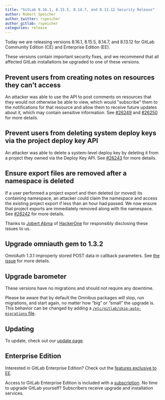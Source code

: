 ```yaml
---
title: "GitLab 8.16.1, 8.15.5, 8.14.7, and 8.13.12 Security Release"
author: Robert Speicher
author_twitter: rspeicher
author_gitlab: rspeicher
categories: release
---
```


Today we are releasing versions 8.16.1, 8.15.5, 8.14.7, and 8.13.12 for GitLab
Community Edition (CE) and Enterprise Edition (EE).

These versions contain important security fixes, and we recommend that all
affected GitLab installations be upgraded to one of these versions.

<!-- more -->

## Prevent users from creating notes on resources they can't access

An attacker was able to use the API to post comments on resources that they
would not otherwise be able to view, which would "subscribe" them to the
notifications for that resource and allow them to receive future updates about
it, which may contain sensitive information. See
[#26249](https://gitlab.com/gitlab-org/gitlab-ce/issues/26249) and
[#26250](https://gitlab.com/gitlab-org/gitlab-ce/issues/26250) for more details.

## Prevent users from deleting system deploy keys via the project deploy key API

An attacker was able to delete a system-level deploy key by deleting it from a
project they owned via the Deploy Key API. See
[#26243](https://gitlab.com/gitlab-org/gitlab-ce/issues/26243) for more details.

## Ensure export files are removed after a namespace is deleted

If a user performed a project export and then deleted (or moved) its containing
namespace, an attacker could claim the namespace and access the existing project
export if less than an hour had passed. We now ensure that project exports are
immediately removed along with the namespace. See
[#26242](https://gitlab.com/gitlab-org/gitlab-ce/issues/26242) for more details.

Thanks to [Jobert Abma](https://twitter.com/jobertabma) of
[HackerOne](https://hackerone.com/jobert) for responsibly disclosing these
issues to us.

## Upgrade omniauth gem to 1.3.2

OmniAuth 1.3.1 improperly stored POST data in callback parameters. See [the
issue](https://gitlab.com/gitlab-org/gitlab-ce/issues/26813) for more details.

## Upgrade barometer

These versions have no migrations and should not require any downtime.

Please be aware that by default the Omnibus packages will stop, run migrations,
and start again, no matter how “big” or “small” the upgrade is. This behavior
can be changed by adding a [`/etc/gitlab/skip-auto-migrations`
file](http://doc.gitlab.com/omnibus/update/README.html).

## Updating

To update, check out our [update page](https://about.gitlab.com/update/).

## Enterprise Edition

Interested in GitLab Enterprise Edition? Check out the [features exclusive to
EE](https://about.gitlab.com/features/#enterprise).

Access to GitLab Enterprise Edition is included with a [subscription](https://about.gitlab.com/pricing/).
No time to upgrade GitLab yourself? Subscribers receive upgrade and installation
services.

